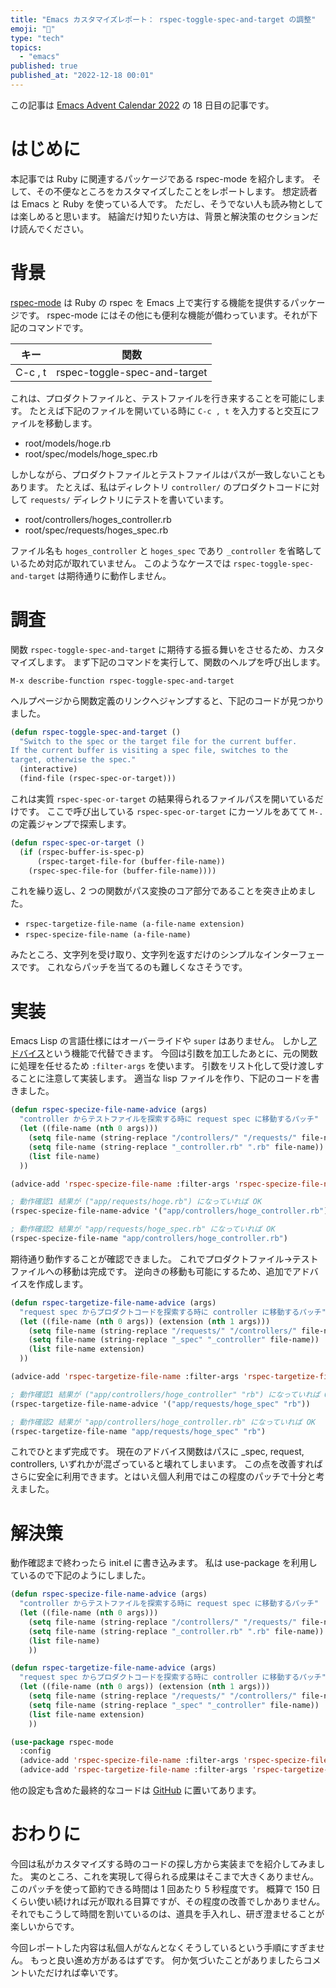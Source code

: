 ```yaml
---
title: "Emacs カスタマイズレポート： rspec-toggle-spec-and-target の調整"
emoji: "🔧"
type: "tech"
topics:
  - "emacs"
published: true
published_at: "2022-12-18 00:01"
---
```


この記事は [Emacs Advent Calendar 2022](https://qiita.com/advent-calendar/2022/emacs) の 18 日目の記事です。


# はじめに

本記事では Ruby に関連するパッケージである rspec-mode を紹介します。 そして、その不便なところをカスタマイズしたことをレポートします。 想定読者は Emacs と Ruby を使っている人です。 ただし、そうでない人も読み物としては楽しめると思います。 結論だけ知りたい方は、背景と解決策のセクションだけ読んでください。


# 背景

[rspec-mode](https://github.com/pezra/rspec-mode) は Ruby の rspec を Emacs 上で実行する機能を提供するパッケージです。 rspec-mode にはその他にも便利な機能が備わっています。それが下記のコマンドです。

| キー    | 関数                         |
|------- |---------------------------- |
| C-c , t | rspec-toggle-spec-and-target |

これは、プロダクトファイルと、テストファイルを行き来することを可能にします。 たとえば下記のファイルを開いている時に `C-c , t` を入力すると交互にファイルを移動します。

-   root/models/hoge.rb
-   root/spec/models/hoge\_spec.rb

しかしながら、プロダクトファイルとテストファイルはパスが一致しないこともあります。 たとえば、私はディレクトリ `controller/` のプロダクトコードに対して `requests/` ディレクトリにテストを書いています。

-   root/controllers/hoges\_controller.rb
-   root/spec/requests/hoges\_spec.rb

ファイル名も `hoges_controller` と `hoges_spec` であり `_controller` を省略しているため対応が取れていません。 このようなケースでは `rspec-toggle-spec-and-target` は期待通りに動作しません。


# 調査

関数 `rspec-toggle-spec-and-target` に期待する振る舞いをさせるため、カスタマイズします。 まず下記のコマンドを実行して、関数のヘルプを呼び出します。

```
M-x describe-function rspec-toggle-spec-and-target
```

ヘルプページから関数定義のリンクへジャンプすると、下記のコードが見つかりました。

```lisp
(defun rspec-toggle-spec-and-target ()
  "Switch to the spec or the target file for the current buffer.
If the current buffer is visiting a spec file, switches to the
target, otherwise the spec."
  (interactive)
  (find-file (rspec-spec-or-target)))
```

これは実質 `rspec-spec-or-target` の結果得られるファイルパスを開いているだけです。 ここで呼び出している `rspec-spec-or-target` にカーソルをあてて `M-.` の定義ジャンプで探索します。

```lisp
(defun rspec-spec-or-target ()
  (if (rspec-buffer-is-spec-p)
      (rspec-target-file-for (buffer-file-name))
    (rspec-spec-file-for (buffer-file-name))))
```

これを繰り返し、2 つの関数がパス変換のコア部分であることを突き止めました。

-   `rspec-targetize-file-name (a-file-name extension)`
-   `rspec-specize-file-name (a-file-name)`

みたところ、文字列を受け取り、文字列を返すだけのシンプルなインターフェースです。 これならパッチを当てるのも難しくなさそうです。


# 実装

Emacs Lisp の言語仕様にはオーバーライドや `super` はありません。 しかし[アドバイス](https://ayatakesi.github.io/emacs/24.5/elisp_html/Advice-combinators.html)という機能で代替できます。 今回は引数を加工したあとに、元の関数に処理を任せるため `:filter-args` を使います。 引数をリスト化して受け渡しすることに注意して実装します。 適当な lisp ファイルを作り、下記のコードを書きました。

```lisp
(defun rspec-specize-file-name-advice (args)
  "controller からテストファイルを探索する時に request spec に移動するパッチ"
  (let ((file-name (nth 0 args)))
    (setq file-name (string-replace "/controllers/" "/requests/" file-name))
    (setq file-name (string-replace "_controller.rb" ".rb" file-name))
    (list file-name)
  ))

(advice-add 'rspec-specize-file-name :filter-args 'rspec-specize-file-name-advice)

; 動作確認1 結果が ("app/requests/hoge.rb") になっていれば OK
(rspec-specize-file-name-advice '("app/controllers/hoge_controller.rb"))

; 動作確認2 結果が "app/requests/hoge_spec.rb" になっていれば OK
(rspec-specize-file-name "app/controllers/hoge_controller.rb")
```

期待通り動作することが確認できました。 これでプロダクトファイル→テストファイルへの移動は完成です。 逆向きの移動も可能にするため、追加でアドバイスを作成します。

```lisp
(defun rspec-targetize-file-name-advice (args)
  "request spec からプロダクトコードを探索する時に controller に移動するパッチ"
  (let ((file-name (nth 0 args)) (extension (nth 1 args)))
    (setq file-name (string-replace "/requests/" "/controllers/" file-name))
    (setq file-name (string-replace "_spec" "_controller" file-name))
    (list file-name extension)
  ))

(advice-add 'rspec-targetize-file-name :filter-args 'rspec-targetize-file-name-advice)

; 動作確認1 結果が ("app/controllers/hoge_controller" "rb") になっていれば OK
(rspec-targetize-file-name-advice '("app/requests/hoge_spec" "rb"))

; 動作確認2 結果が "app/controllers/hoge_controller.rb" になっていれば OK
(rspec-targetize-file-name "app/requests/hoge_spec" "rb")
```

これでひとまず完成です。 現在のアドバイス関数はパスに \_spec, request, controllers, いずれかが混ざっていると壊れてしまいます。 この点を改善すればさらに安全に利用できます。とはいえ個人利用ではこの程度のパッチで十分と考えました。


# 解決策

動作確認まで終わったら init.el に書き込みます。 私は use-package を利用しているので下記のようにしました。

```lisp
(defun rspec-specize-file-name-advice (args)
  "controller からテストファイルを探索する時に request spec に移動するパッチ"
  (let ((file-name (nth 0 args)))
    (setq file-name (string-replace "/controllers/" "/requests/" file-name))
    (setq file-name (string-replace "_controller.rb" ".rb" file-name))
    (list file-name)
    ))

(defun rspec-targetize-file-name-advice (args)
  "request spec からプロダクトコードを探索する時に controller に移動するパッチ"
  (let ((file-name (nth 0 args)) (extension (nth 1 args)))
    (setq file-name (string-replace "/requests/" "/controllers/" file-name))
    (setq file-name (string-replace "_spec" "_controller" file-name))
    (list file-name extension)
    ))

(use-package rspec-mode
  :config
  (advice-add 'rspec-specize-file-name :filter-args 'rspec-specize-file-name-advice)
  (advice-add 'rspec-targetize-file-name :filter-args 'rspec-targetize-file-name-advice))
```

他の設定も含めた最終的なコードは [GitHub](https://github.com/eggc/dotemacs2/blob/d8febaea74d7dc987278874dedd76bcb77d4ba2d/lib/eg-ruby.el#L27-L55) に置いてあります。


# おわりに

今回は私がカスタマイズする時のコードの探し方から実装までを紹介してみました。 実のところ、これを実現して得られる成果はそこまで大きくありません。 このパッチを使って節約できる時間は 1 回あたり 5 秒程度です。 概算で 150 日くらい使い続ければ元が取れる目算ですが、その程度の改善でしかありません。 それでもこうして時間を割いているのは、道具を手入れし、研ぎ澄ませることが楽しいからです。

今回レポートした内容は私個人がなんとなくそうしているという手順にすぎません。 もっと良い進め方があるはずです。 何か気づいたことがありましたらコメントいただければ幸いです。
